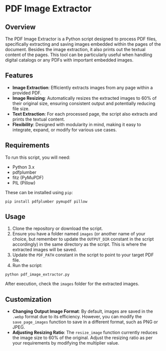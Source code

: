# PDF Image Extractor

## Overview

The PDF Image Extractor is a Python script designed to process PDF files, specifically extracting and saving images embedded within the pages of the document. Besides the image extraction, it also prints out the textual content of the pages. This tool can be particularly useful when handling digital catalogs or any PDFs with important embedded images.

## Features

- **Image Extraction**: Efficiently extracts images from any page within a provided PDF.
- **Image Resizing**: Automatically resizes the extracted images to 60% of their original size, ensuring consistent output and potentially reducing file size.
- **Text Extraction**: For each processed page, the script also extracts and prints the textual content.
- **Flexibility**: Designed with modularity in mind, making it easy to integrate, expand, or modify for various use cases.

## Requirements

To run this script, you will need:

- Python 3.x
- pdfplumber
- fitz (PyMuPDF)
- PIL (Pillow)

These can be installed using `pip`:

```
pip install pdfplumber pymupdf pillow
```

## Usage

1. Clone the repository or download the script.
2. Ensure you have a folder named `images` (or another name of your choice, but remember to update the `OUTPUT_DIR` constant in the script accordingly) in the same directory as the script. This is where the extracted images will be saved.
3. Update the `PDF_PATH` constant in the script to point to your target PDF file.
4. Run the script:
```
python pdf_image_extractor.py
```

After execution, check the `images` folder for the extracted images.

## Customization

- **Changing Output Image Format**: By default, images are saved in the `.webp` format due to its efficiency. However, you can modify the `save_page_images` function to save in a different format, such as PNG or JPEG.
- **Adjusting Resizing Ratio**: The `resize_image` function currently reduces the image size to 60% of the original. Adjust the resizing ratio as per your requirements by modifying the multiplier value.
